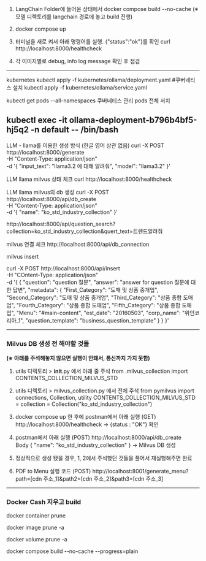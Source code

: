 1. LangChain Folder에 들어온 상태에서 docker compose build --no-cache
   (※ 모델 디렉토리를 langchain 경로에 놓고 build 진행)

2. docker compose up

3. 터미널을 새로 켜서 아래 명령어를 실행. {"status":"ok"}를 확인
   curl http://localhost:8000/healthcheck

4. 각 이미지별로 debug, info log message 확인 후 점검



--------
kubernetes
kubectl apply -f kubernetes/ollama/deployment.yaml #쿠버네티스 설치
kubectl apply -f kubernetes/ollama/service.yaml

kubectl get pods --all-namespaces 쿠버네티스 관리 pods 전체 서치

kubectl exec -it ollama-deployment-b796b4bf5-hj5q2 -n default -- /bin/bash
--------

LLM - llama를 이용한 생성 방식 (한글 영어 상관 없음)
curl -X POST http://localhost:8000/generate \
     -H "Content-Type: application/json" \
     -d '{
           "input_text": "llama3.2 에 대해 알려줘",
           "model": "llama3.2"
         }'

LLM llama milvus 상태 체크
curl http://localhost:8000/healthcheck

LLM llama milvus의 db 생성
curl -X POST http://localhost:8000/api/db_create \
        -H "Content-Type: application/json" \
        -d '{
                "name": "ko_std_industry_collection"
            }'


http://localhost:8000/api/question_search?collection=ko_std_industry_collection&quert_text=트렌드알려줘

milvus 연결 체크
http://localhost:8000/api/db_connection

milvus insert 

curl -X POST http://localhost:8000/api/insert \
        -H "COntent-Type: application/json" \
        -d '{
                {
                    "question": "question 질문",
                    "answer": "answer for question 질문에 대한 답변",
                    "metadata": {
                        "First_Category": "도매 및 상품 중개업",
                        "Second_Category": "도매 및 상품 중개업",
                        "Third_Category": "상품 종합 도매업",
                        "Fourth_Category": "상품 종합 도매업",
                        "Fifth_Category": "상품 종합 도매업",
                        "Menu": "#main-content",
                        "est_date": "20160503",
                        "corp_name": "위인코리아_1",
                        "question_template": "business_question_template"
                        }
                }
            }'



--------


### Milvus DB 생성 전 해야할 것들

**(※ 아래를 주석해놓지 않으면 실행이 안돼서, 통신까지 가지 못함)**

1. utils 디렉토리 > __init__.py 에서 아래 줄 주석
from .milvus_collection import CONTENTS_COLLECTION_MILVUS_STD

2. utils 디렉토리 > milvus_collection.py 에서 전체 주석
from pymilvus import connections, Collection, utility
CONTENTS_COLLECTION_MILVUS_STD = collection = Collection("ko_std_industry_collection")

3. docker compose up 한 후에 postman에서 아래 실행
(GET) http://localhost:8000/healthcheck
-> {status : "OK"} 확인

4. postman에서 아래 실행
(POST) http://localhost:8000/api/db_create  
Body {
    "name": "ko_std_industry_collection"
}
-> Milvus DB 생성

5. 정상적으로 생성 됐을 경우, 1, 2에서 주석했던 것들을 풀어서 재실행해주면 완료

6. PDF to Menu 실행 코드
(POST) http://localhost:8001/generate_menu?path=[cdn 주소_1]&path2=[cdn 주소_2]&path3=[cdn 주소_3]


--------

### Docker Cash 지우고 build

docker container prune

docker image prune -a

docker volume prune -a

docker compose build --no-cache --progress=plain
